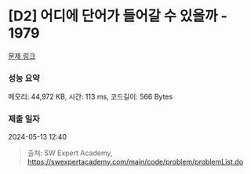 # [D2] 어디에 단어가 들어갈 수 있을까 - 1979 

[문제 링크](https://swexpertacademy.com/main/code/problem/problemDetail.do?contestProbId=AV5PuPq6AaQDFAUq) 

### 성능 요약

메모리: 44,972 KB, 시간: 113 ms, 코드길이: 566 Bytes

### 제출 일자

2024-05-13 12:40



> 출처: SW Expert Academy, https://swexpertacademy.com/main/code/problem/problemList.do